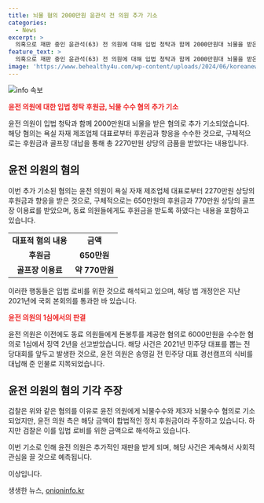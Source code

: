```yaml
---
title: 뇌물 혐의 2000만원 윤관석 전 의원 추가 기소
categories:
  - News
excerpt: >
  의혹으로 재판 중인 윤관석(63) 전 의원에 대해 입법 청탁과 함께 2000만원대 뇌물을 받은 혐의로 추가 기소됐다. 피의자는 욕실 자재 제조업체로부터 법 개정과 관련된 청탁을 받고 2270만원 상당의 금품과 향응을 수수했다. 검찰은 이를 통해 민주당 돈봉투 사건 수사 중에 윤 전 의원의 추가 혐의를 발견했다. 윤 전 의원은 이전에도 동료 의원들에게 돈봉투를 제공한 혐의로 징역 2년을 선고받은 바 있다.
feature_text: >
  의혹으로 재판 중인 윤관석(63) 전 의원에 대해 입법 청탁과 함께 2000만원대 뇌물을 받은 혐의로 추가 기소됐다. 피의자는 욕실 자재 제조업체로부터 법 개정과 관련된 청탁을 받고 2270만원 상당의 금품과 향응을 수수했다. 검찰은 이를 통해 민주당 돈봉투 사건 수사 중에 윤 전 의원의 추가 혐의를 발견했다. 윤 전 의원은 이전에도 동료 의원들에게 돈봉투를 제공한 혐의로 징역 2년을 선고받은 바 있다.
image: 'https://www.behealthy4u.com/wp-content/uploads/2024/06/koreanews.jpg'
---
```


<p><img src="https://www.behealthy4u.com/wp-content/uploads/2024/06/koreanews.jpg" alt="info 속보" /></p>

<p><b><span style="color: #ee2323;">윤전 의원에 대한 입법 청탁 후원금, 뇌물 수수 혐의 추가 기소</span></b></p>

<p>윤전 의원이 입법 청탁과 함께 2000만원대 뇌물을 받은 혐의로 추가 기소되었습니다. 해당 혐의는 욕실 자재 제조업체 대표로부터 후원금과 향응을 수수한 것으로, 구체적으로는 후원금과 골프장 대납을 통해 총 2270만원 상당의 금품을 받았다는 내용입니다.</p>

<h2 data-ke-size="size26">윤전 의원의 혐의</h2>

<p>이번 추가 기소된 혐의는 윤전 의원이 욕실 자재 제조업체 대표로부터 2270만원 상당의 후원금과 향응을 받은 것으로, 구체적으로는 650만원의 후원금과 770만원 상당의 골프장 이용료를 받았으며, 동료 의원들에게도 후원금을 받도록 하였다는 내용을 포함하고 있습니다.</p>

<table>
  <tr>
    <td style="text-align: center; height: 17px;"><b>대표적 혐의 내용</b></td>
    <td style="text-align: center; height: 17px;"><b>금액</b></td>
  </tr>
  <tr>
    <td style="text-align: center; height: 17px;"><b>후원금</b></td>
    <td style="text-align: center; height: 17px;"><b>650만원</b></td>
  </tr>
  <tr>
    <td style="text-align: center; height: 17px;"><b>골프장 이용료</b></td>
    <td style="text-align: center; height: 17px;"><b>약 770만원</b></td>
  </tr>
</table>

<p>이러한 행동들은 입법 로비를 위한 것으로 해석되고 있으며, 해당 법 개정안은 지난 2021년에 국회 본회의를 통과한 바 있습니다.</p>

<p data-ke-size="size16"></p>

<p><b><span style="color: #ee2323;">윤전 의원의 1심에서의 판결</span></b></p>

<p>윤전 의원은 이전에도 동료 의원들에게 돈봉투를 제공한 혐의로 6000만원을 수수한 혐의로 1심에서 징역 2년을 선고받았습니다. 해당 사건은 2021년 민주당 대표를 뽑는 전당대회를 앞두고 발생한 것으로, 윤전 의원은 송영길 전 민주당 대표 경선캠프의 식비를 대납해 준 인물로 지목되었습니다.</p>

<h2 data-ke-size="size26">윤전 의원의 혐의 기각 주장</h2>

<p>검찰은 위와 같은 혐의를 이유로 윤전 의원에게 뇌물수수와 제3자 뇌물수수 혐의로 기소되었지만, 윤전 의원 측은 해당 금액이 합법적인 정치 후원금이라 주장하고 있습니다. 하지만 검찰은 이를 입법 로비를 위한 금액으로 해석하고 있습니다.</p>

<p>이번 기소로 인해 윤전 의원은 추가적인 재판을 받게 되며, 해당 사건은 계속해서 사회적 관심을 끌 것으로 예측됩니다.</p>

<p data-ke-size="size16"></p>

<p>이상입니다.</p>
생생한 뉴스, <a href="https://onioninfo.kr" rel="dofollow">onioninfo.kr</a>



